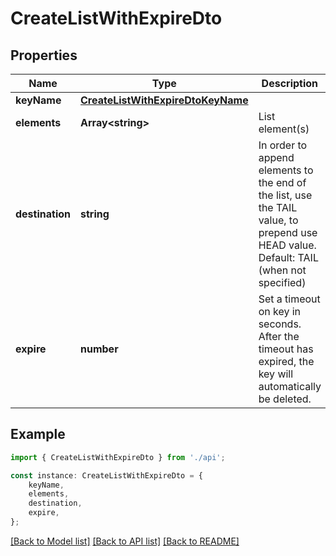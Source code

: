 # CreateListWithExpireDto


## Properties

Name | Type | Description | Notes
------------ | ------------- | ------------- | -------------
**keyName** | [**CreateListWithExpireDtoKeyName**](CreateListWithExpireDtoKeyName.md) |  | [default to undefined]
**elements** | **Array&lt;string&gt;** | List element(s) | [default to undefined]
**destination** | **string** | In order to append elements to the end of the list, use the TAIL value, to prepend use HEAD value. Default: TAIL (when not specified) | [optional] [default to DestinationEnum_Tail]
**expire** | **number** | Set a timeout on key in seconds. After the timeout has expired, the key will automatically be deleted. | [optional] [default to undefined]

## Example

```typescript
import { CreateListWithExpireDto } from './api';

const instance: CreateListWithExpireDto = {
    keyName,
    elements,
    destination,
    expire,
};
```

[[Back to Model list]](../README.md#documentation-for-models) [[Back to API list]](../README.md#documentation-for-api-endpoints) [[Back to README]](../README.md)
